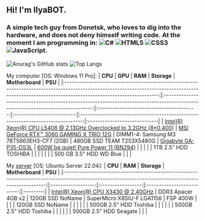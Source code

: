 ## Hi! I'm IlyaBOT.
### A simple tech guy from Donetsk, who loves to dig into the hardware, and does not deny himself writing code. At the moment I am programming in: ![C#](https://img.shields.io/badge/c%23-%23239120.svg?style=for-the-badge&logo=c-sharp&logoColor=white) ![HTML5](https://img.shields.io/badge/html5-%23E34F26.svg?style=for-the-badge&logo=html5&logoColor=white) ![CSS3](https://img.shields.io/badge/css3-%231572B6.svg?style=for-the-badge&logo=css3&logoColor=white) ![JavaScript](https://img.shields.io/badge/javascript-%23323330.svg?style=for-the-badge&logo=javascript&logoColor=%23F7DF1E).

![Anurag's GitHub stats](https://github-readme-stats.vercel.app/api?username=ilyabot&show_icons=true&theme=radical)
![Top Langs](https://github-readme-stats.vercel.app/api/top-langs/?username=ilyabot&langs_count=6&layout=compact&theme=radical)

My computer [OS: Windows 11 Pro]:
|                                                                                               **CPU**                                                                                              |                                                             **GPU**                                                             |                  **RAM**                 |        **Storage**        |                                 **Motherboard**                                 |            **PSU**           |
|:--------------------------------------------------------------------------------------------------------------------------------------------------------------------------------------------------:|:-------------------------------------------------------------------------------------------------------------------------------:|:----------------------------------------:|:-------------------------:|:-------------------------------------------------------------------------------:|:----------------------------:|
| [Intel(R) Xeon(R) CPU L5408 @ 2.13GHz Overclocked to 3.2GHz (8*0.400)](https://ark.intel.com/content/www/us/en/ark/products/34695/intel-xeon-processor-l5408-12m-cache-2-13-ghz-1066-mhz-fsb.html) | [MSI GeForce RTX™ 3060 GAMING X TRIO 12G](https://www.msi.com/Graphics-Card/GeForce-RTX-3060-GAMING-X-TRIO-12G#FinAirflow-href) | DIMM1-4: Samsung M3 78T5663EH3-CF7 (2GB) | 480GB SSD TEAM T253X5480G | [Gigabyte GA-P35-DS3L](https://www.gigabyte.com/Motherboard/GA-P35-DS3L-rev-20) | [600W be quiet! Pure Power 11 (BN294)](https://www.bequiet.com/en/powersupply/1543) |
|                                                                                                                                                                                                    |                                                                                                                                 |                                          |    1TB 2.5" HDD TOSHIBA   |                                                                                 |                              |
|                                                                                                                                                                                                    |                                                                                                                                 |                                          |  500 GB 3.5" HDD WD Blue  |                                                                                 |                              |

My [server](https://ibifs.ddns.net/) [OS: Ubuntu Server 22.04]:
|                                                                        **CPU**                                                                       |       **RAM**      |    **Storage**    |       **Motherboard**      |  **PSU** |
|:----------------------------------------------------------------------------------------------------------------------------------------------------:|:------------------:|:-----------------:|:--------------------------:|:--------:|
| [Intel(R) Xeon(R) CPU X3430 @ 2.40GHz](https://ark.intel.com/content/www/ru/ru/ark/products/42927/intel-xeon-processor-x3430-8m-cache-2-40-ghz.html) | DDR3 Apacer 4GB x2 |  120GB SSD NoName | SuperMicro X8SIU-F LGA1156 | FSP 400W |
|                                                                                                                                                      |                    |  120GB SSD NoName |                            |          |
|                                                                                                                                                      |                    | 500GB 2.5" HDD Toshiba |                            |          |
|                                                                                                                                                      |                    | 500GB 2.5" HDD Toshiba |                            |          |
|                                                                                                                                                      |                    | 500GB 2.5" HDD Seagate |                            |          |
